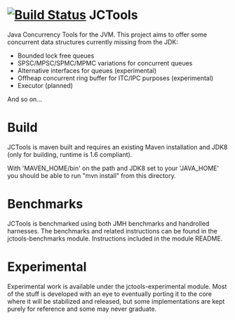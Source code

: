 [![Build Status](https://travis-ci.org/JCTools/JCTools.svg?branch=master)](https://travis-ci.org/JCTools/JCTools)
JCTools
==========

Java Concurrency Tools for the JVM. This project aims to offer some concurrent data structures currently missing from
the JDK:
- Bounded lock free queues
- SPSC/MPSC/SPMC/MPMC variations for concurrent queues
- Alternative interfaces for queues (experimental)
- Offheap concurrent ring buffer for ITC/IPC purposes (experimental)
- Executor (planned)

And so on...

Build
==========
JCTools is maven built and requires an existing Maven installation and JDK8 (only for building, runtime is 1.6 compliant).

With 'MAVEN_HOME/bin' on the path and JDK8 set to your 'JAVA_HOME' you should be able to run "mvn install" from this
directory.

Benchmarks
==========
JCTools is benchmarked using both JMH benchmarks and handrolled harnesses. The benchmarks and related instructions can be
found in the jctools-benchmarks module. Instructions included in the module README.

Experimental
==========
Experimental work is available under the jctools-experimental module. Most of the stuff is developed with an eye to eventually
porting it to the core where it will be stabilized and released, but some implementations are kept purely for reference and
some may never graduate.


